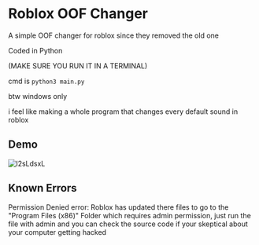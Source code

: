 
# Roblox OOF Changer

A simple OOF changer for roblox since they removed the old one

Coded in Python

(MAKE SURE YOU RUN IT IN A TERMINAL)

cmd is ``python3 main.py``

btw windows only

i feel like making a whole program that changes every default sound in roblox
## Demo

![l2sLdsxL](https://user-images.githubusercontent.com/104398685/181996533-0c1c20ce-7487-4707-9984-4c4d0012a7eb.gif)

## Known Errors

Permission Denied error: Roblox has updated there files to go to the "Program Files (x86)" Folder which requires admin permission, just run the file with admin and you can check the source code if your skeptical about your computer getting hacked
